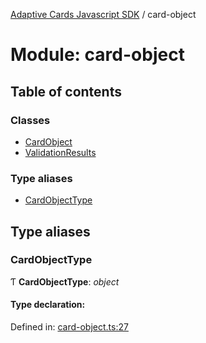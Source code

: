 [Adaptive Cards Javascript SDK](../README.md) / card-object

# Module: card-object

## Table of contents

### Classes

- [CardObject](../classes/card_object.cardobject.md)
- [ValidationResults](../classes/card_object.validationresults.md)

### Type aliases

- [CardObjectType](card_object.md#cardobjecttype)

## Type aliases

### CardObjectType

Ƭ **CardObjectType**: *object*

#### Type declaration:

Defined in: [card-object.ts:27](https://github.com/microsoft/AdaptiveCards/blob/0938a1f10/source/nodejs/adaptivecards/src/card-object.ts#L27)
